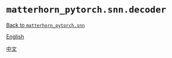 # `matterhorn_pytorch.snn.decoder`

[Back to `matterhorn_pytorch.snn`](./0_general.md)

[English](../../en_us/snn/9_decoder.md)

[中文](../../zh_cn/snn/9_decoder.md)